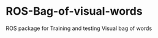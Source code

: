 ROS-Bag-of-visual-words
=======================

ROS package for Training and testing Visual bag of words
